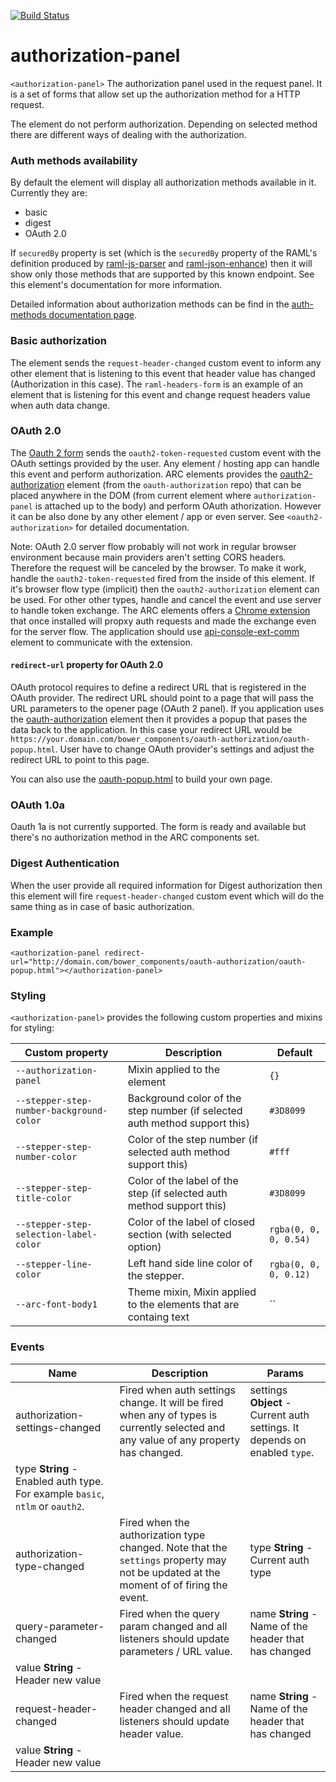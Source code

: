 [![Build Status](https://travis-ci.org/advanced-rest-client/authorization-panel.svg?branch=stage)](https://travis-ci.org/advanced-rest-client/authorization-panel)  

# authorization-panel

`<authorization-panel>` The authorization panel used in the request panel.
It is a set of forms that allow set up the authorization method for a HTTP request.

The element do not perform authorization. Depending on selected method there are
different ways of dealing with the authorization.

### Auth methods availability
By default the element will display all authorization methods available in it.
Currently they are:
- basic
- digest
- OAuth 2.0

If `securedBy` property is set (which is the `securedBy` property of the RAML's
definition produced by [raml-js-parser](https://elements.advancedrestclient.com/elements/raml-js-parser)
and [raml-json-enhance](https://elements.advancedrestclient.com/elements/raml-json-enhance))
then it will show only those methods that are supported by this known endpoint.
See this element's documentation for more information.

Detailed information about authorization methods can be find in the [auth-methods documentation page](https://elements.advancedrestclient.com/elements/auth-methods).

### Basic authorization
The element sends the `request-header-changed` custom event to inform any other
element that is listening to this event that header value has changed
(Authorization in this case). The `raml-headers-form` is an example of an
element that is listening for this event and change request headers value
when auth data change.

### OAuth 2.0
The [Oauth 2 form](https://elements.advancedrestclient.com/elements/auth-methods?active=auth-method-oauth2)
sends the `oauth2-token-requested` custom event with the OAuth settings provided
by the user.
Any element / hosting app can handle this event and perform authorization.
ARC elements provides the [oauth2-authorization](https://elements.advancedrestclient.com/elements/oauth-authorization) element
(from the `oauth-authorization` repo) that can be placed anywhere in the DOM
(from current element where `authorization-panel` is attached up to
the body) and perform OAuth athorization.
However it can be also done by any other element / app  or even server.
See `<oauth2-authorization>` for detailed documentation.

Note: OAuth 2.0 server flow probably will not work in regular browser
environment because main providers aren't setting CORS headers. Therefore the
request will be canceled by the browser.
To make it work, handle the `oauth2-token-requested` fired from the inside of this element.
If it's browser flow type (implicit) then the `oauth2-authorization` element can be used.
For other other types, handle and cancel the event and use server to handle token exchange.
The ARC elements offers a [Chrome extension](https://github.com/advanced-rest-client/api-console-extension)
that once installed will propxy auth requests and made the exchange even for
the server flow. The application should use [api-console-ext-comm](https://github.com/advanced-rest-client/api-console-ext-comm)
element to communicate with the extension.

#### `redirect-url` property for OAuth 2.0
OAuth protocol requires to define a redirect URL that is registered in the
OAuth provider. The redirect URL should point to a page that will pass the URL
parameters to the opener page (OAuth 2 panel).
If you application uses the [oauth-authorization](https://elements.advancedrestclient.com/elements/oauth-authorization)
element then it provides a popup that pases the data back to the application.
In this case your redirect URL would be `https://your.domain.com/bower_components/oauth-authorization/oauth-popup.html`.
User have to change OAuth provider's settings and adjust the redirect URL to
point to this page.

You can also use the [oauth-popup.html](https://github.com/advanced-rest-client/oauth-authorization/blob/stage/oauth-popup.html)
to build your own page.

### OAuth 1.0a
Oauth 1a is not currently supported. The form is ready and available but there's no
authorization method in the ARC components set.

### Digest Authentication
When the user provide all required information for Digest authorization then
this element will fire `request-header-changed` custom event which will do the
same thing as in case of basic authorization.

### Example
```
<authorization-panel redirect-url="http://domain.com/bower_components/oauth-authorization/oauth-popup.html"></authorization-panel>
```

### Styling
`<authorization-panel>` provides the following custom properties and mixins for styling:

Custom property | Description | Default
----------------|-------------|----------
`--authorization-panel` | Mixin applied to the element | `{}`
`--stepper-step-number-background-color` | Background color of the step number (if selected auth method support this) | `#3D8099`
`--stepper-step-number-color` | Color of the step number (if selected auth method support this) | `#fff`
`--stepper-step-title-color` | Color of the label of the step (if selected auth method support this) | `#3D8099`
`--stepper-step-selection-label-color` | Color of the label of closed section (with selected option) | `rgba(0, 0, 0, 0.54)`
`--stepper-line-color` | Left hand side line color of the stepper. | `rgba(0, 0, 0, 0.12)`
`--arc-font-body1` | Theme mixin, Mixin applied to the elements that are containg text | ``



### Events
| Name | Description | Params |
| --- | --- | --- |
| authorization-settings-changed | Fired when auth settings change.  It will be fired when any of types is currently selected and any value of any property has changed. | settings **Object** - Current auth settings. It depends on enabled `type`. |
type **String** - Enabled auth type. For example `basic`, `ntlm` or `oauth2`. |
| authorization-type-changed | Fired when the authorization type changed. Note that the `settings` property may not be updated at the moment of of firing the event. | type **String** - Current auth type |
| query-parameter-changed | Fired when the query param changed and all listeners should update parameters / URL value. | name **String** - Name of the header that has changed |
value **String** - Header new value |
| request-header-changed | Fired when the request header changed and all listeners should update header value. | name **String** - Name of the header that has changed |
value **String** - Header new value |
